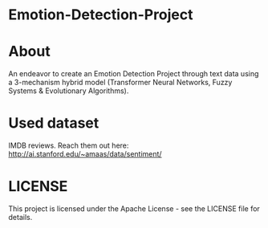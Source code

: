 # Emotion-Detection-Project

# About
An endeavor to create an Emotion Detection Project through text data using a 3-mechanism hybrid model (Transformer Neural Networks, Fuzzy Systems &amp; Evolutionary Algorithms).

# Used dataset
IMDB reviews. Reach them out here: http://ai.stanford.edu/~amaas/data/sentiment/

# LICENSE
This project is licensed under the Apache License - see the LICENSE file for details.
